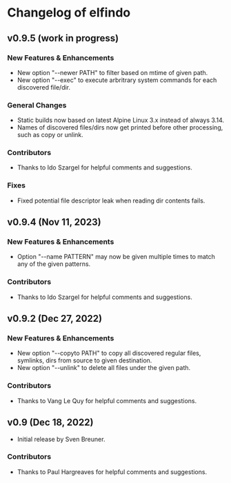 # Changelog of elfindo

## v0.9.5 (work in progress)

### New Features & Enhancements
* New option "--newer PATH" to filter based on mtime of given path.
* New option "--exec" to execute arbritrary system commands for each discovered file/dir.

### General Changes
* Static builds now based on latest Alpine Linux 3.x instead of always 3.14.
* Names of discovered files/dirs now get printed before other processing, such as copy or unlink.

### Contributors
* Thanks to Ido Szargel for helpful comments and suggestions.

### Fixes
* Fixed potential file descriptor leak when reading dir contents fails.

## v0.9.4 (Nov 11, 2023)

### New Features & Enhancements
* Option "--name PATTERN" may now be given multiple times to match any of the given patterns.

### Contributors
* Thanks to Ido Szargel for helpful comments and suggestions.

## v0.9.2 (Dec 27, 2022)

### New Features & Enhancements
* New option "--copyto PATH" to copy all discovered regular files, symlinks, dirs from source to given destination.
* New option "--unlink" to delete all files under the given path.

### Contributors
* Thanks to Vang Le Quy for helpful comments and suggestions.

## v0.9 (Dec 18, 2022)
* Initial release by Sven Breuner.

### Contributors
* Thanks to Paul Hargreaves for helpful comments and suggestions.
